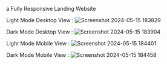 a Fully Responsive Landing Website

Light Mode Desktop View :
![Screenshot 2024-05-15 183829](https://github.com/TiXOBiT/personal-landing/assets/86445862/5e9929d4-ec86-4453-b70b-37a42ae8a8a8)

Dark Mode Desktop View :
![Screenshot 2024-05-15 183904](https://github.com/TiXOBiT/personal-landing/assets/86445862/82235797-bf41-41a4-835e-ca3cd7a67ec6)

Light Mode Mobile View :
![Screenshot 2024-05-15 184401](https://github.com/TiXOBiT/personal-landing/assets/86445862/bced2e85-52c3-4b49-abb2-7bd282cf79df)

Dark Mode Mobile View :
![Screenshot 2024-05-15 184458](https://github.com/TiXOBiT/personal-landing/assets/86445862/fe67c177-917b-48f6-8fc2-1c6c265e27d8)
